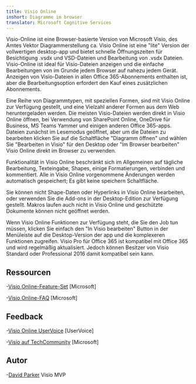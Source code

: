 ```yaml
---
title: Visio Online
inshort: Diagramme im browser
translator: Microsoft Cognitive Services
---
```



Visio-Online ist eine Browser-basierte Version von Microsoft Visio, des Amtes Vektor Diagrammerstellung ca. Visio Online ist eine "lite" Version der vollwertigen desktop-app und bietet schnelle Öffnungszeiten für Besichtigung .vsdx und VSD-Dateien und Bearbeitung von .vsdx Dateien. Visio-Online ist ideal für Visio-Dateien anzeigen und die einfache Bearbeitungen von im Grunde jedem Browser auf nahezu jedem Gerät. Anzeigen von Visio-Dateien in allen Office 365-Abonnements enthalten ist, aber die Bearbeitungsoption erfordert den Kauf eines zusätzlichen Abonnements.

Eine Reihe von Diagrammtypen, mit speziellen Formen, sind mit Visio Online zur Verfügung gestellt, und eine Vielzahl anderer Formen aus dem Web heruntergeladen werden. Die meisten Visio-Dateien werden direkt in Visio Online öffnen, bei Verwendung von SharePoint Online, OneDrive für Business, MS Teams Yammer und einigen anderen Office 365-apps. Dateien zunächst im Lesemodus geöffnet, aber um die Dateien zu bearbeiten klicken Sie auf die Schaltfläche "Diagramm öffnen" und wählen Sie "Bearbeiten in Visio" für den Desktop oder "Im Browser bearbeiten" Visio Online direkt im Browser zu verwenden.

Funktionalität in Visio Online beschränkt sich im Allgemeinen auf tägliche Bearbeitung, Texteingabe, Shapes, einige Formatierungen, verbinden und kommentiert. Alle in Visio Online vorgenommene Änderungen werden automatisch gespeichert; Es gibt keine speichern Schaltfläche.

Sie können nicht Shape-Daten oder Hyperlinks in Visio Online bearbeiten, oder verwenden Sie die Add-ons in der Desktop-Edition zur Verfügung gestellt. Makros laufen auch nicht in Visio Online und geschützte Dokumente können nicht geöffnet werden.

Wenn Visio Online Funktionen zur Verfügung steht, die Sie den Job tun müssen, klicken Sie einfach den "In Visio bearbeiten" Button in der Menüleiste auf die Desktop-Version der app und die komplexeren Funktionen zugreifen. Visio Pro für Office 365 ist kompatibel mit Office 365 und wird regelmäßig aktualisiert. Jedoch können Besitzer von Visio Standard oder Professional 2016 damit kompatibel sein kann.

Ressourcen
---------

-[Visio Online-Feature-Set](https://technet.microsoft.com/library/visio-online-service-descriptoin.aspx)
    \[Microsoft\]

-[Visio Online-FAQ](https://support.office.com/en-us/article/Visio-Online-Frequently-Asked-Questions-e6647040-2fca-42ec-9fa5-d16a4e39e0ee?ui=en-US&rs=en-US&ad=US)
    \[Microsoft\]

Feedback
---------

-[Visio Online UserVoice](https://visio.uservoice.com/forums/368199-visio-online)
    \[UserVoice\]

-[Visio auf TechCommunity](https://techcommunity.microsoft.com/t5/Visio/ct-p/Visio)
    \[Microsoft\]

Autor
---------

-[David Parker](https://www.linkedin.com/in/bvisual/) Visio MVP


